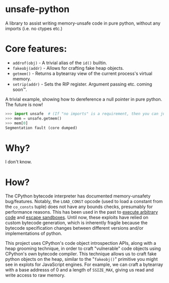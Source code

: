 # unsafe-python
A library to assist writing memory-unsafe code in pure python, without any imports (i.e. no ctypes etc.)

# Core features:

- `addrof(obj)` - A trivial alias of the `id()` builtin.
- `fakeobj(addr)` - Allows for crafting fake heap objects.
- `getmem()` - Returns a bytearray view of the current process's virtual memory.
- `setrip(addr)` - Sets the RIP register. Argument passing etc. coming soon™.

A trivial example, showing how to dereference a null pointer in pure python. The future is now!
```python
>>> import unsafe  # (If "no imports" is a requirement, then you can just copy-paste the code)
>>> mem = unsafe.getmem()
>>> mem[0]
Segmentation fault (core dumped)
```

# Why?
I don't know.

# How?
The CPython bytecode interpreter has documented memory-unsafety bug/features. Notably, the `LOAD_CONST` opcode (used to load a constant from the `co_consts` tuple) does not have any bounds checks, presumably for performance reasons. This has been used in the past to [execute arbitrary code](https://doar-e.github.io/blog/2014/04/17/deep-dive-into-pythons-vm-story-of-load_const-bug/) and [escape sandboxes](https://www.da.vidbuchanan.co.uk/blog/35c3ctf-collection-writeup.html). Until now, these exploits have relied on custom bytecode generation, which is inherently fragile because the bytecode specification changes between different versions and/or implementations of python.

This project uses CPython's code object introspection APIs, along with a heap grooming technique, in order to craft "vulnerable" code objects using CPython's own bytecode compiler. This technique allows us to craft fake python objects on the heap, similar to the "`fakeobj()`" primitive you might see in explots for JavaScript engines. For example, we can craft a bytearray with a base addresss of 0 and a length of `SSIZE_MAX`, giving us read and write access to raw memory.
